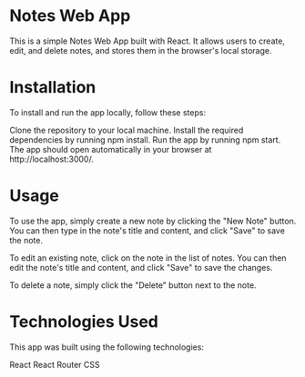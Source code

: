 # Notes Web App
This is a simple Notes Web App built with React. It allows users to create, edit, and delete notes, and stores them in the browser's local storage.

# Installation
To install and run the app locally, follow these steps:

Clone the repository to your local machine.
Install the required dependencies by running npm install.
Run the app by running npm start.
The app should open automatically in your browser at http://localhost:3000/.

# Usage
To use the app, simply create a new note by clicking the "New Note" button. You can then type in the note's title and content, and click "Save" to save the note.

To edit an existing note, click on the note in the list of notes. You can then edit the note's title and content, and click "Save" to save the changes.

To delete a note, simply click the "Delete" button next to the note.

# Technologies Used
This app was built using the following technologies:

React
React Router
CSS
